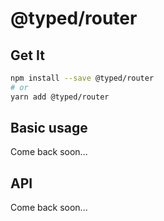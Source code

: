 # @typed/router

## Get It
```sh
npm install --save @typed/router
# or
yarn add @typed/router
```

## Basic usage

Come back soon...

## API

Come back soon...
